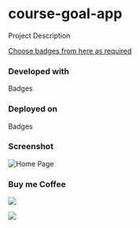 # course-goal-app

Project Description 

[Choose badges from here as required](https://github.com/Ileriayo/markdown-badges/blob/master/README.md)

### Developed with 
Badges
### Deployed on 
Badges


### Screenshot
![Home Page](./homepage.png)

### Buy me Coffee
[![](https://img.shields.io/badge/Ko--fi-F16061?style=for-the-badge&logo=ko-fi&logoColor=white)](https://ko-fi.com/virendrakhorwal)

![](http://ForTheBadge.com/images/badges/built-with-love.svg)
